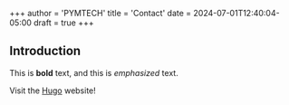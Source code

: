 +++
author = 'PYMTECH'
title = 'Contact'
date = 2024-07-01T12:40:04-05:00
draft = true
+++

## Introduction

This is **bold** text, and this is *emphasized* text.

Visit the [Hugo](https://gohugo.io) website!